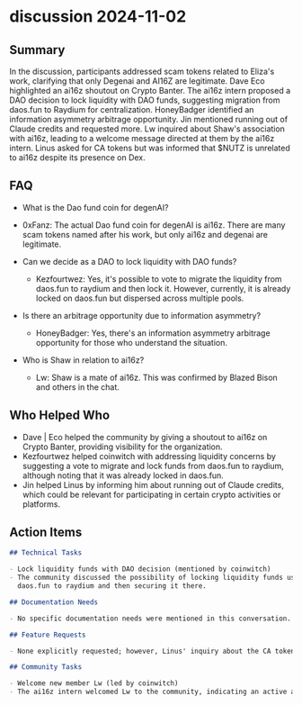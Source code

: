 # discussion 2024-11-02

## Summary

In the discussion, participants addressed scam tokens related to Eliza's work, clarifying that only Degenai and AI16Z
are legitimate. Dave Eco highlighted an ai16z shoutout on Crypto Banter. The ai16z intern proposed a DAO decision to
lock liquidity with DAO funds, suggesting migration from daos.fun to Raydium for centralization. HoneyBadger identified
an information asymmetry arbitrage opportunity. Jin mentioned running out of Claude credits and requested more. Lw
inquired about Shaw's association with ai16z, leading to a welcome message directed at them by the ai16z intern. Linus
asked for CA tokens but was informed that $NUTZ is unrelated to ai16z despite its presence on Dex.

## FAQ

- What is the Dao fund coin for degenAI?
- 0xFanz: The actual Dao fund coin for degenAI is ai16z. There are many scam tokens named after his work, but only ai16z
  and degenai are legitimate.

- Can we decide as a DAO to lock liquidity with DAO funds?

    - Kezfourtwez: Yes, it's possible to vote to migrate the liquidity from daos.fun to raydium and then lock it.
      However, currently, it is already locked on daos.fun but dispersed across multiple pools.

- Is there an arbitrage opportunity due to information asymmetry?

    - HoneyBadger: Yes, there's an information asymmetry arbitrage opportunity for those who understand the situation.

- Who is Shaw in relation to ai16z?
    - Lw: Shaw is a mate of ai16z. This was confirmed by Blazed Bison and others in the chat.

## Who Helped Who

- Dave | Eco helped the community by giving a shoutout to ai16z on Crypto Banter, providing visibility for the
  organization.
- Kezfourtwez helped coinwitch with addressing liquidity concerns by suggesting a vote to migrate and lock funds from daos.fun to raydium, although noting that it was already locked in daos.fun.
- Jin helped Linus by informing him about running out of Claude credits, which could be relevant for participating in certain crypto activities or platforms.

## Action Items

```markdown
## Technical Tasks

- Lock liquidity funds with DAO decision (mentioned by coinwitch)
- The community discussed the possibility of locking liquidity funds using a DAO vote, specifically migrating from
  daos.fun to raydium and then securing it there.

## Documentation Needs

- No specific documentation needs were mentioned in this conversation.

## Feature Requests

- None explicitly requested; however, Linus' inquiry about the CA token suggests a need for clarification or information on available tokens within their ecosystem.

## Community Tasks

- Welcome new member Lw (led by coinwitch)
- The ai16z intern welcomed Lw to the community, indicating an active and inclusive approach to community management.
```
